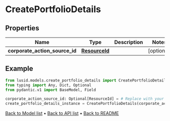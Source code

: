 # CreatePortfolioDetails

## Properties
Name | Type | Description | Notes
------------ | ------------- | ------------- | -------------
**corporate_action_source_id** | [**ResourceId**](ResourceId.md) |  | [optional] 
## Example

```python
from lusid.models.create_portfolio_details import CreatePortfolioDetails
from typing import Any, Dict, Optional
from pydantic.v1 import BaseModel, Field

corporate_action_source_id: Optional[ResourceId] = # Replace with your value
create_portfolio_details_instance = CreatePortfolioDetails(corporate_action_source_id=corporate_action_source_id)

```

[Back to Model list](../README.md#documentation-for-models) &#8226; [Back to API list](../README.md#documentation-for-api-endpoints) &#8226; [Back to README](../README.md)

